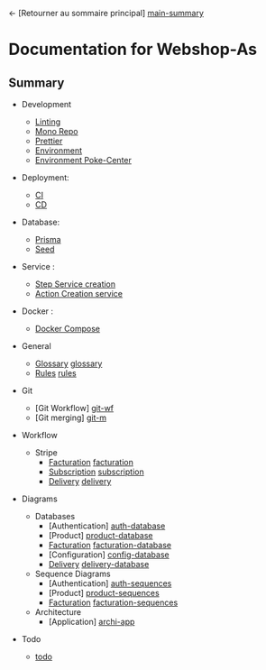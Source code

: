 ← [Retourner au sommaire principal] [main-summary]

# Documentation for Webshop-As

## Summary

- Development

  - [Linting][linting]
  - [Mono Repo][monorepo]
  - [Prettier][prettier]
  - [Environment][env]
  - [Environment Poke-Center][env-center]

- Deployment:

  - [CI][ci]
  - [CD][cd]

- Database:

  - [Prisma][Prisma]
  - [Seed][Seed]

- Service :

  - [Step Service creation][step-create-service]
  - [Action Creation service][action-creation-service]

- Docker :

  - [Docker Compose][docker]

- General

  - [Glossary] [glossary]
  - [Rules] [rules]

- Git
  - [Git Workflow] [git-wf]
  - [Git merging] [git-m]

- Workflow

  - Stripe
    - [Facturation] [facturation]
    - [Subscription] [subscription]
    - [Delivery] [delivery]

- Diagrams
  - Databases
    - [Authentication] [auth-database]
    - [Product] [product-database]
    - [Facturation] [facturation-database]
    - [Configuration] [config-database]
    - [Delivery] [delivery-database]
  - Sequence Diagrams
    - [Authentication] [auth-sequences]
    - [Product] [product-sequences]
    - [Facturation] [facturation-sequences]
  - Architecture
    - [Application] [archi-app]
- Todo
  - [todo][todo]

[//]: # '--- Images and links section ---'
[linting]: development/good-practice/linting.mdice/linting.md
[monorepo]: development/good-practice/mono-repo.mde/mono-repo.md
[dev-and-prod]: general/dev-and-prod.md
[glossary]: general/glossary.md
[env]: development/update/environment.mdment.md
[env-center]: development/env/env-center.mdr.md
[rules]: general/rules.md
[git-wf]: git/workflow.md
[git-m]: git/merging.md
[facturation]: workflow/stripe/facturation.md
[subscription]: workflow/stripe/subscription.md
[delivery]: workflow/stripe/delivery.md
[prettier]: development/prettier.md.md
[ci]: ci-cd/ci.md
[cd]: ci-cd/cd.md
[Prisma]: database/prisma.md
[Seed]: database/seed.md
[docker]: docker/compose.md
[creation-service]: services/creation.md
[todo]: todo/todo.md
[step-create-service]: development/check-list/create-service.md-service.md
[action-creation-service]: services/creation.md
[auth-database]: diagrams/databases/auth-db.md
[product-database]: diagrams/databases/product-db.md
[facturation-database]: diagrams/databases/facturation-db.md
[config-database]: diagrams/databases/config-db.md
[delivery-database]: diagrams/databases/delivery-db.md
[auth-sequences]: diagrams/sequence-diagrams/authentication.md
[product-sequences]: diagrams/sequence-diagrams/product.md
[facturation-sequences]: diagrams/sequence-diagrams/facturation.md
[archi-app]: diagrams/architecture/application.md
[main-summary]: ../README.md
